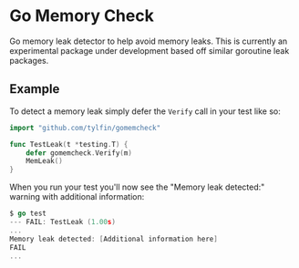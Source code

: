 # Go Memory Check

Go memory leak detector to help avoid memory leaks. This is currently an experimental package under development based
off similar goroutine leak packages.

## Example

To detect a memory leak simply defer the `Verify` call in your test like so:

```go
import "github.com/tylfin/gomemcheck"

func TestLeak(t *testing.T) {
    defer gomemcheck.Verify(m)
    MemLeak()
}
```

When you run your test you'll now see the "Memory leak detected:" warning with additional information:

```go
$ go test
--- FAIL: TestLeak (1.00s)
...
Memory leak detected: [Additional information here]
FAIL
...
```

